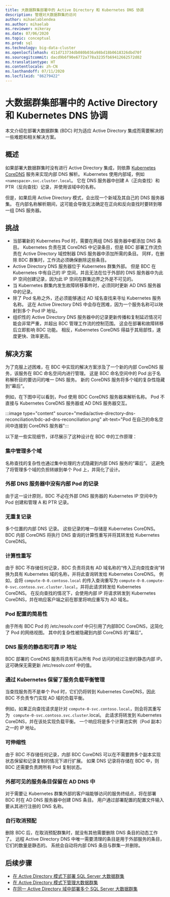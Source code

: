 ```yaml
---
title: 大数据群集部署中的 Active Directory 和 Kubernetes DNS 协调
description: 管理对大数据群集的访问
author: mihaelablendea
ms.author: mihaelab
ms.reviewer: mikeray
ms.date: 07/06/2020
ms.topic: conceptual
ms.prod: sql
ms.technology: big-data-cluster
ms.openlocfilehash: 411d713734db080b036a98bd18b0618326dbd70f
ms.sourcegitcommit: dacd9b6f90e6772a778a3235fb69412662572d02
ms.translationtype: HT
ms.contentlocale: zh-CN
ms.lasthandoff: 07/11/2020
ms.locfileid: "86279422"
---
```

# <a name="active-directory-and-kubernetes-dns-reconciliation-in-big-data-clusters-deployments"></a>大数据群集部署中的 Active Directory 和 Kubernetes DNS 协调

本文介绍在部署大数据群集 (BDC) 时为适应 Active Directory 集成而需要解决的一些难题和相关解决方案。

## <a name="overview"></a>概述

如果部署大数据群集时没有进行 Active Directory 集成，则依靠 [Kubernetes CoreDNS](https://kubernetes.io/docs/tasks/administer-cluster/coredns/) 服务来实现内部 DNS 解析。 Kubernetes 使用内部域，例如 `<namespace>.svc.cluster.local`。 它在 DNS 服务器中创建 A（正向查找）和 PTR（反向查找）记录，并使用该域中的名称。

但是，如果启用 Active Directory 模式，会出现一个新域及其自己的 DNS 服务器集。 在内部名称解析期间，这可能会导致无法确定在正向和反向查找时要转到哪一组 DNS 服务器。

## <a name="challenges"></a>挑战

* 当部署新的 Kubernetes Pod 时，需要在两组 DNS 服务器中都添加 DNS 条目。 Kubernetes 负责在其 CoreDNS 中记录条目，但是 BDC 部署工作流负责在 Active Directory 域控制器 DNS 服务器中添加所需的条目。 同样，在删除 BDC 群集时，工作流必须确保删除这些条目。
* Active Directory DNS 服务器位于 Kubernetes 群集外部。 但是 BDC 在 Kubernetes 中有自己的 IP 空间，并且无法在位于外部的 DNS 服务器中为此 IP 空间创建记录，因为此 IP 空间在群集边界之外是不可见的。
* 当 Kubernetes 群集内发生故障转移事件时，必须同时更新 AD DNS 服务器中的记录。
* 除了 Pod 名称之外，还必须能够通过 AD 域名查找来寻址 Kubernetes 服务名称。 这在 Active Directory DNS 中会存在困难，因为一个服务名称可以映射到多个 Pod IP 地址。
* 组织性的 Active Directory DNS 服务器中的记录更新传播和复制延迟情况可能会非常严重，并超出 BDC 管理工作流的控制范围。 这会在部署和故障转移后立即影响 BDC 功能。 相反，Kubernetes CoreDNS 得益于其局部性，速度更快、效率更高。

## <a name="solution"></a>解决方案

为了克服上述困难，在 BDC 中实现的解决方案涉及了一个新的内部 CoreDNS 服务，该服务在 BDC 命名空间内进行管理。 这是 BDC 命名空间中的 Pod 出于名称解析目的要访问的唯一 DNS 服务。 新的 CoreDNS 服务将多个域的复杂性隐藏到“幕后”。

例如，在下图中可以看到，Pod 使用 BDC CoreDNS 服务器来解析名称。 Pod 不直接与 Kubernetes CoreDNS 服务器或 AD DNS 服务器交互。 

:::image type="content" source="media/active-directory-dns-reconciliation/bdc-ad-dns-reconciliation.png" alt-text="Pod 在自己的命名空间中连接到 CoreDNS 服务器":::

以下是一些实现细节，详尽展示了这种设计在 BDC 中的工作原理：

### <a name="centralized-management-of-multiple-domains"></a>集中管理多个域

名称查找的复杂性也通过集中处理的方式隐藏到内部 DNS 服务的“幕后”。 这避免了将管理多个域的负担转嫁到单个 Pod 上，并简化了设计。

### <a name="no-records-for-internal-pods-in-external-dns-servers"></a>外部 DNS 服务器中没有内部 Pod 的记录

由于这一设计原则，BDC 不必在外部 DNS 服务器的 Kubernetes IP 空间中为 Pod 创建和管理 A 和 PTR 记录。

### <a name="no-duplication-of-records"></a>无重复记录

多个位置的内部 DNS 记录。 这些记录的唯一存储是 Kubernetes CoreDNS。 BDC 内部 CoreDNS 将执行 DNS 查询的计算性重写并将其转发给 Kubernetes CoreDNS。

### <a name="computational-rewriting"></a>计算性重写

由于 BDC 不存储任何记录，BDC 负责将具有 AD 域名称的“传入正向查找查询”转换为具有 Kubernetes 域的名称，并将此查询转发给 Kubernetes CoreDNS。
例如，会将 `compute-0-0.contoso.local` 的传入查询重写为 `compute-0-0.compute-0-svc.contoso.svc.cluster.local`，并将此请求转发给 Kubernetes CoreDNS。
在反向查找的情况下，会使用内部 IP 将请求转发到 Kubernetes CoreDNS，并在响应客户端之前在那里将响应重写为 AD 域名。

### <a name="simplicity-in-pod-configurations"></a>Pod 配置的简易性

由于所有 BDC Pod 的 /etc/resolv.conf 中只引用了内部BDC CoreDNS，这简化了 Pod 的网络视图。 其中的复杂性被隐藏到内部 CoreDNS 的“幕后”。

### <a name="static-and-reliable-ip-address-for-dns-service"></a>DNS 服务的静态和可靠 IP 地址

BDC 部署的 CoreDNS 服务将具有可从所有 Pod 访问的经过注册的静态内部 IP。 这可确保无需更新 /etc/resolv.conf 中的值。

### <a name="service-load-balance-management-is-retained-by-kubernetes"></a>通过 Kubernetes 保留了服务负载平衡管理

当查找服务而不是单个 Pod 时，它们仍将转到 Kubernetes CoreDNS，因此 BDC 不负责专门实现 AD 域的负载平衡。

例如，如果正向查找请求是针对 `compute-0-svc.contoso.local`，则会将其重写为 ` compute-0-svc.contoso.svc.cluster`.local。 此请求将转发到 Kubernetes CoreDNS，并在该处实现负载平衡。 一个响应将是多个计算池实例（Pod 副本）之一的 IP 地址。

### <a name="scalability"></a>可伸缩性

由于 BDC 不存储任何记录，内部 BDC CoreDNS 可以在不需要跨多个副本实现状态保留和记录复制的情况下进行扩展。 如果 DNS 记录将存储在 BDC 中，则 BDC 还需要负责跨所有 Pod 复制状态。

### <a name="externally-visible-service-entries-stay-in-ad-dns"></a>外部可见的服务条目保留在 AD DNS 中

对于需要让 Kubernetes 群集外部的客户端能够访问的服务终结点，将在部署 BDC 时在 AD DNS 服务器中创建 DNS 条目。 用户通过部署配置的配置文件输入要从其进行注册的 DNS 名称。

### <a name="self-deprovisioning"></a>自行取消预配

删除 BDC 后，在取消预配群集时，就没有其他需要删除 DNS 条目的动态工作了。 远程 Active Directory DNS 中唯一需要清理的条目是用于外部服务的条目，它们的数量是静态的。 系统会自动将内部 DNS 条目与群集一并删除。

## <a name="next-steps"></a>后续步骤

- [在 Active Directory 模式下部署 SQL Server 大数据群集](deploy-active-directory.md)
- [在 Active Directory 模式下管理大数据群集](active-directory-objects.md)
- [在同一 Active Directory 域中部署多个 SQL Server 大数据群集](active-directory-deployment-background.md)
